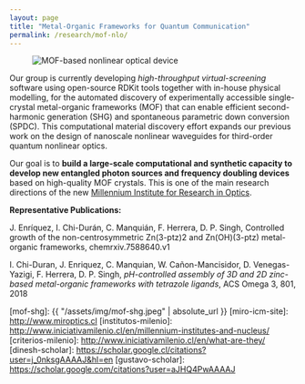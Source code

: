 ```yaml
---
layout: page
title: "Metal-Organic Frameworks for Quantum Communication"
permalink: /research/mof-nlo/
---
```


<figure>
  <img src="{{absolute_url}}/assets/img/mof-shg.jpeg" alt="MOF-based nonlinear optical device"/>
  <figcaption></figcaption>
</figure>

Our group is currently developing *high-throughput virtual-screening* software using open-source RDKit tools together with in-house physical modelling, for the automated discovery of experimentally accessible single-crystal metal-organic frameworks (MOF) that can enable efficient second-harmonic generation (SHG) and spontaneous parametric down conversion (SPDC). This computational material discovery effort expands our previous work on the design of nanoscale nonlinear waveguides for third-order quantum nonlinear optics. 

Our goal is to **build a large-scale computational and synthetic capacity to develop new entangled photon sources and frequency doubling devices** based on high-quality MOF crystals. This is one of the main research directions of the new [Millennium Institute for Research in Optics](/MIRO/).  

**Representative Publications:**

J. Enríquez, I. Chi-Durán, C. Manquián, F. Herrera, D. P. Singh, Controlled growth of the non-centrosymmetric Zn(3-ptz)2 and Zn(OH)(3-ptz) metal-organic frameworks, chemrxiv.7588640.v1 

I. Chi-Duran, J. Enriquez, C. Manquian, W. Cañon-Mancisidor, D. Venegas-Yazigi, F. Herrera, D. P. Singh, *pH-controlled assembly of 3D and 2D zinc-based metal-organic frameworks with tetrazole ligands*, ACS Omega 3, 801, 2018

 
[mof-shg]: {{ "/assets/img/mof-shg.jpeg" | absolute_url }} 
[miro-icm-site]: http://www.miroptics.cl
[institutos-milenio]: http://www.iniciativamilenio.cl/en/millennium-institutes-and-nucleus/
[criterios-milenio]: http://www.iniciativamilenio.cl/en/what-are-they/
[dinesh-scholar]: https://scholar.google.cl/citations?user=j_0nksgAAAAJ&hl=en
[gustavo-scholar]: https://scholar.google.com/citations?user=aJHQ4PwAAAAJ


